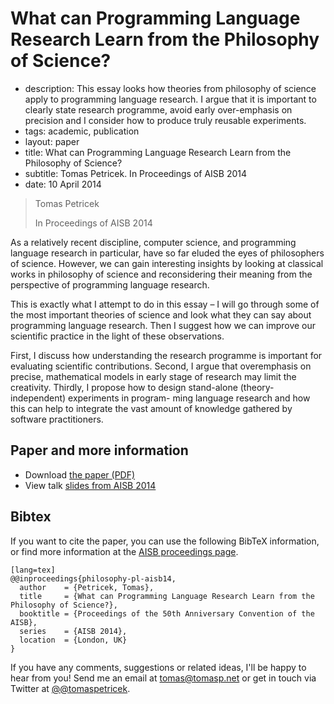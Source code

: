 # What can Programming Language Research Learn from the Philosophy of Science? 

 - description:  This essay looks how theories from philosophy of science apply
     to programming language research. I argue that it is important to clearly state research
     programme, avoid early over-emphasis on precision and I consider how to produce truly reusable
     experiments.
 - tags: academic, publication
 - layout: paper
 - title: What can Programming Language Research Learn from the Philosophy of Science?
 - subtitle: Tomas Petricek. In Proceedings of AISB 2014
 - date: 10 April 2014
 
> Tomas Petricek
>
> In Proceedings of AISB 2014
  
As a relatively recent discipline, computer science, and programming language research 
in particular, have so far eluded the eyes of philosophers of science. However, we can 
gain interesting insights by looking at classical works in philosophy of science and 
reconsidering their meaning from the perspective of programming language research.  

This is exactly what I attempt to do in this essay – I will go through some of the most 
important theories of science and look what they can say about programming language 
research. Then I suggest how we can improve our scientific practice in the light of 
these observations. 

First, I discuss how understanding the research programme is important for evaluating 
scientific contributions. Second, I argue that overemphasis on precise, mathematical 
models in early stage of research may limit the creativity. Thirdly, I propose how 
to design stand-alone (theory-independent) experiments in program- ming language research 
and how this can help to integrate the vast amount of knowledge gathered by 
software practitioners. 

## Paper and more information

 - Download [the paper (PDF)](philosophy-pl.pdf)
 - View talk [slides from AISB 2014](philosophy-pl-aisb.pdf)
   
## <a id="cite">Bibtex</a>
If you want to cite the paper, you can use the following BibTeX information, or
find more information at the [AISB proceedings page](http://doc.gold.ac.uk/aisb50/).

    [lang=tex]
    @@inproceedings{philosophy-pl-aisb14,
      author    = {Petricek, Tomas},
      title     = {What can Programming Language Research Learn from the Philosophy of Science?},
      booktitle = {Proceedings of the 50th Anniversary Convention of the AISB},
      series    = {AISB 2014},
      location  = {London, UK}
    } 

If you have any comments, suggestions or related ideas, I'll be happy to 
hear from you! Send me an email at [tomas@tomasp.net](mailto:tomas@tomasp.net)
or get in touch via Twitter at [@@tomaspetricek](http://twitter.com/tomaspetricek).
